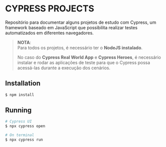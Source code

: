 # CYPRESS PROJECTS

Repositório para documentar alguns projetos de estudo com Cypress, um framework baseado em JavaScript que possibilita realizar testes automatizados em diferentes navegadores.

> **NOTA**:  
> Para todos os projetos, é necessário ter o **NodeJS instalado**.
> 
> No caso do **Cypress Real World App** e **Cypress Heroes**, é necessário instalar e rodar as aplicações de teste para que o Cypress possa acessá-las durante a execução dos cenários.

## Installation

```bash
$ npm install
```

## Running

```bash
# Cypress UI
$ npx cypress open

# On terminal
$ npx cypress run
```
